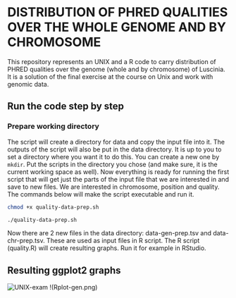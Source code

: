 # DISTRIBUTION OF PHRED QUALITIES OVER THE WHOLE GENOME AND BY CHROMOSOME
This repository represents an UNIX and a R code to carry distribution of PHRED qualities over the genome (whole and by chromosome) of Luscinia. It is a solution of the final exercise at the course on Unix and work with genomic data.

## Run the code step by step
### Prepare working directory
The script will create a directory for data and copy the input file into it. The outputs of the script will also be put in the data directory. It is up to you to set a directory where you want it to do this. You can create a new one by `mkdir`. Put the scripts in the directory you chose (and make sure, it is the current working space as well).
Now everything is ready for running the first script that will get just the parts of the input file that we are interested in and save to new files. We are interested in chromosome, position and quality. The commands below will make the script executable and run it.

```bash
chmod +x quality-data-prep.sh

./quality-data-prep.sh
```

Now there are 2 new files in the data directory: data-gen-prep.tsv and data-chr-prep.tsv. These are used as input files in R script. The R script (quality.R) will create resulting graphs. Run it for example in RStudio.

## Resulting ggplot2 graphs
![UNIX-exam](UNIX-exam/Rplot-chrms.png)
!(Rplot-gen.png)
